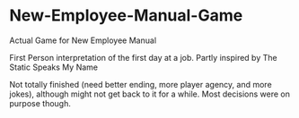 # New-Employee-Manual-Game
Actual Game for New Employee Manual

First Person interpretation of the first day at a job.  Partly inspired by The Static Speaks My Name

Not totally finished (need better ending, more player agency, and more jokes), although might not get back to it for a while.  Most decisions were on purpose though.
